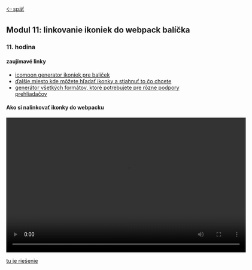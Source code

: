 [&#129188; späť](../README.md)</br>

## Modul 11: linkovanie ikoniek do webpack balíčka

### 11. hodina

#### zaujímavé linky
- [icomoon generator ikoniek pre baliček](https://icomoon.io)</br>
- [ďalšie miesto kde môžete hľadať ikonky a stiahnuť to čo chcete](http://fontello.com)</br>
- [generátor všetkých formátov, ktoré potrebujete pre rôzne podpory prehliadačov](https://transfonter.org)</br>

#### Ako si nalinkovať ikonky do webpacku</br>
<video src="11.mp4" width="640" height="360" controls preload></video>


[tu je riešenie](lesson)<br>
